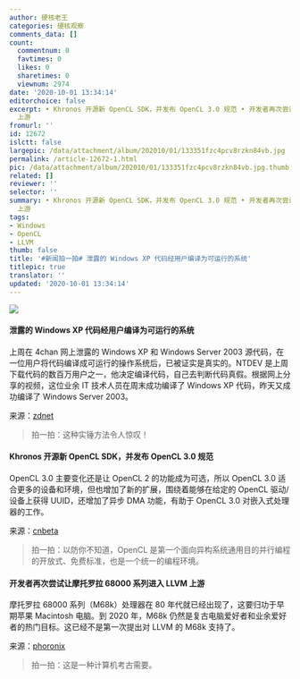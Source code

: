 ```yaml
---
author: 硬核老王
categories: 硬核观察
comments_data: []
count:
  commentnum: 0
  favtimes: 0
  likes: 0
  sharetimes: 0
  viewnum: 2974
date: '2020-10-01 13:34:14'
editorchoice: false
excerpt: • Khronos 开源新 OpenCL SDK，并发布 OpenCL 3.0 规范 • 开发者再次尝试让摩托罗拉 68000 系列进入 LLVM
  上游
fromurl: ''
id: 12672
islctt: false
largepic: /data/attachment/album/202010/01/133351fzc4pcv8rzkn84vb.jpg
permalink: /article-12672-1.html
pic: /data/attachment/album/202010/01/133351fzc4pcv8rzkn84vb.jpg.thumb.jpg
related: []
reviewer: ''
selector: ''
summary: • Khronos 开源新 OpenCL SDK，并发布 OpenCL 3.0 规范 • 开发者再次尝试让摩托罗拉 68000 系列进入 LLVM
  上游
tags:
- Windows
- OpenCL
- LLVM
thumb: false
title: '#新闻拍一拍# 泄露的 Windows XP 代码经用户编译为可运行的系统'
titlepic: true
translator: ''
updated: '2020-10-01 13:34:14'
---
```


![](/data/attachment/album/202010/01/133351fzc4pcv8rzkn84vb.jpg)


#### 泄露的 Windows XP 代码经用户编译为可运行的系统


上周在 4chan 网上泄露的 Windows XP 和 Windows Server 2003 源代码，在一位用户将代码编译成可运行的操作系统后，已被证实是真实的。NTDEV 是上周下载代码的数百万用户之一，他决定编译代码，自己去判断代码真假。根据网上分享的视频，这位业余 IT 技术人员在周末成功编译了 Windows XP 代码，昨天又成功编译了 Windows Server 2003。


来源：[zdnet](https://www.zdnet.com/article/windows-xp-leak-confirmed-after-user-compiles-the-leaked-code-into-a-working-os/)



> 
> 拍一拍：这种实锤方法令人惊叹！
> 
> 
> 


#### Khronos 开源新 OpenCL SDK，并发布 OpenCL 3.0 规范


OpenCL 3.0 主要变化还是让 OpenCL 2 的功能成为可选，所以 OpenCL 3.0 适合更多的设备和环境，但也增加了新的扩展，围绕着能够在给定的 OpenCL 驱动/设备上获得 UUID，还增加了异步 DMA 功能，有助于 OpenCL 3.0 对嵌入式处理器的工作。


来源：[cnbeta](https://www.cnbeta.com/articles/tech/1035659.htm)



> 
> 拍一拍：以防你不知道，OpenCL 是第一个面向异构系统通用目的并行编程的开放式、免费标准，也是一个统一的编程环境。
> 
> 
> 


#### 开发者再次尝试让摩托罗拉 68000 系列进入 LLVM 上游


摩托罗拉 68000 系列（M68k）处理器在 80 年代就已经出现了，这要归功于早期苹果 Macintosh 电脑。到 2020 年，M68k 仍然是复古电脑爱好者和业余爱好者的热门目标。这已经不是第一次提出对 LLVM 的 M68k 支持了。


来源：[phoronix](https://www.phoronix.com/scan.php?page=news_item&px=LLVM-Motorola-6800-Series-2020)



> 
> 拍一拍：这是一种计算机考古需要。
> 
> 
>